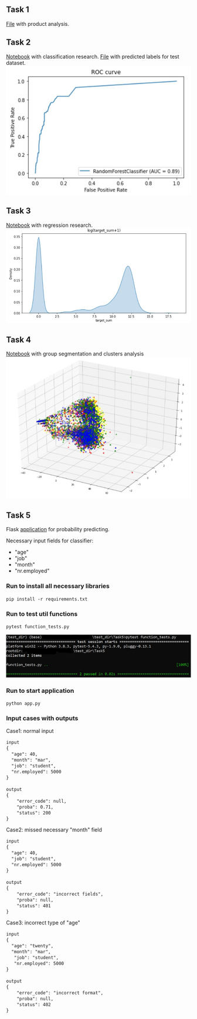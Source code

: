 ## Task 1
[File](https://github.com/IlyaKusakin/FiveTasks/blob/main/Task1_product%20analysis.pdf) with product analysis.
## Task 2
[Notebook](https://github.com/IlyaKusakin/FiveTasks/blob/main/task2/Task2_classification.ipynb) with classification research. 
[File](https://github.com/IlyaKusakin/FiveTasks/blob/main/task2/task2_result.xlsx) with predicted labels for test dataset.
![](https://github.com/IlyaKusakin/FiveTasks/blob/main/Task5/images/ROC_curve.jpg)
## Task 3
[Notebook](https://github.com/IlyaKusakin/FiveTasks/blob/main/Task3_regression.ipynb) with regression research.
![](https://github.com/IlyaKusakin/FiveTasks/blob/main/Task5/images/log_target.jpg)
## Task 4
[Notebook](https://github.com/IlyaKusakin/FiveTasks/blob/main/Task4_segmentation.ipynb) with group segmentation and clusters analysis
![](https://github.com/IlyaKusakin/FiveTasks/blob/main/Task5/images/groups.jpg)
## Task 5
Flask [application](https://github.com/IlyaKusakin/FiveTasks/tree/main/Task5) for probability predicting.

Necessary input fields for classifier:
* "age"
* "job"
* "month"
* "nr.employed"

### Run to install all necessary libraries
```
pip install -r requirements.txt
```
### Run to test util functions
```
pytest function_tests.py
```
![](https://github.com/IlyaKusakin/FiveTasks/blob/main/Task5/images/tests_screen.jpg)
### Run to start application
```
python app.py
```
### Input cases with outputs
Case1: normal input 
```
input
{
  "age": 40, 
  "month": "mar", 
  "job": "student", 
  "nr.employed": 5000
}

output 
{
    "error_code": null,
    "proba": 0.71,
    "status": 200
}
```
Case2: missed necessary "month" field
```
input
{
  "age": 40, 
  "job": "student", 
  "nr.employed": 5000
}

output
{
    "error_code": "incorrect fields",
    "proba": null,
    "status": 401
}
```
Case3: incorrect type of "age"
```
input
{
  "age": "twenty",
  "month": "mar", 
   "job": "student",
   "nr.employed": 5000
}
 
output
{
    "error_code": "incorrect format",
    "proba": null,
    "status": 402
}
```
